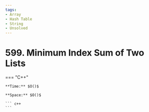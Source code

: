 ```yaml
---
tags:
- Array
- Hash Table
- String
- Unsolved
---
```



# 599. Minimum Index Sum of Two Lists

=== "C++"

    **Time:** $O()$

    **Space:** $O()$

    ``` c++
    ```